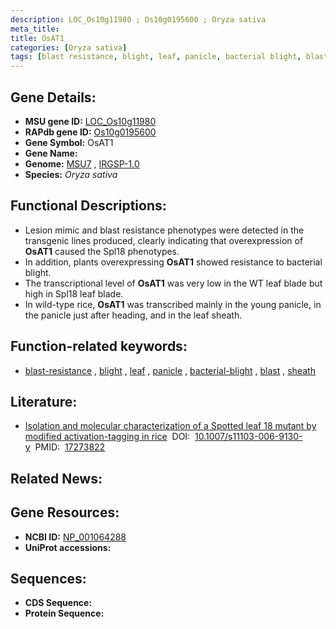 ```yaml
---
description: LOC_Os10g11980 ; Os10g0195600 ; Oryza sativa
meta_title:
title: OsAT1
categories: [Oryza sativa]
tags: [blast resistance, blight, leaf, panicle, bacterial blight, blast, sheath]
---
```


## Gene Details:
- **MSU gene ID:** [LOC_Os10g11980](http://rice.uga.edu/cgi-bin/ORF_infopage.cgi?orf=LOC_Os10g11980)  
- **RAPdb gene ID:** [Os10g0195600](https://rapdb.dna.affrc.go.jp/locus/?name=Os10g0195600)  
- **Gene Symbol:** OsAT1
- **Gene Name:**
- **Genome:**  [MSU7](http://rice.uga.edu/)&nbsp;,&nbsp;[IRGSP-1.0](https://rapdb.dna.affrc.go.jp/download/irgsp1.html)
- **Species:** *Oryza sativa*

## Functional Descriptions:
   - Lesion mimic and blast resistance phenotypes were detected in the transgenic lines produced, clearly indicating that overexpression of **OsAT1** caused the Spl18 phenotypes.
   - In addition, plants overexpressing **OsAT1** showed resistance to bacterial blight.
   - The transcriptional level of **OsAT1** was very low in the WT leaf blade but high in Spl18 leaf blade.
   - In wild-type rice, **OsAT1** was transcribed mainly in the young panicle, in the panicle just after heading, and in the leaf sheath.

## Function-related keywords:
   - [blast-resistance](/tags/blast-resistance/)&nbsp;,&nbsp;[blight](/tags/blight/)&nbsp;,&nbsp;[leaf](/tags/leaf/)&nbsp;,&nbsp;[panicle](/tags/panicle/)&nbsp;,&nbsp;[bacterial-blight](/tags/bacterial-blight/)&nbsp;,&nbsp;[blast](/tags/blast/)&nbsp;,&nbsp;[sheath](/tags/sheath/)

## Literature:
   - [Isolation and molecular characterization of a Spotted leaf 18 mutant by modified activation-tagging in rice](https://www.doi.org/10.1007/s11103-006-9130-y)&nbsp;&nbsp;DOI:&nbsp;&nbsp;[10.1007/s11103-006-9130-y](https://www.doi.org/10.1007/s11103-006-9130-y)&nbsp;&nbsp;PMID:&nbsp;&nbsp;[17273822](https://pubmed.ncbi.nlm.nih.gov/17273822/)

## Related News:

## Gene Resources:
- **NCBI ID:**  [NP_001064288](http://www.ncbi.nlm.nih.gov/nuccore/NP_001064288)
- **UniProt accessions:** [](https://www.uniprot.org/uniprotkb//entry)

## Sequences:
- **CDS Sequence:**
- **Protein Sequence:**
